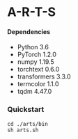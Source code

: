 # A-R-T-S


#### Dependencies
- Python 3.6
- PyTorch 1.2.0
- numpy 1.19.5
- torchtext 0.6.0
- transformers 3.3.0
- termcolor 1.1.0
- tqdm 4.47.0

### Quickstart
```
cd ./arts/bin
sh arts.sh
```
